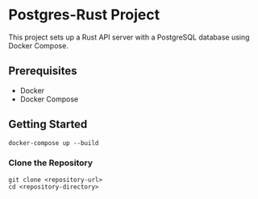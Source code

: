 # Postgres-Rust Project

This project sets up a Rust API server with a PostgreSQL database using Docker Compose.

## Prerequisites

- Docker
- Docker Compose

## Getting Started
```
docker-compose up --build
```
### Clone the Repository
```
git clone <repository-url>
cd <repository-directory>
```

